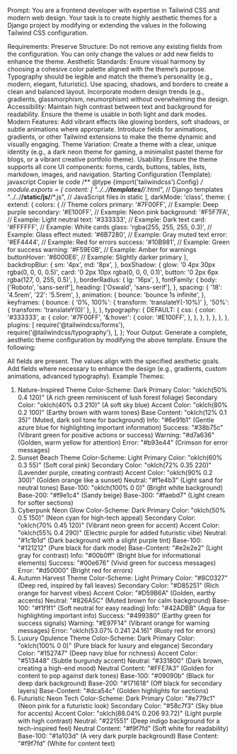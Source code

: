 Prompt:
You are a frontend developer with expertise in Tailwind CSS and modern web design. Your task is to create highly aesthetic themes for a Django project by modifying or extending the values in the following Tailwind CSS configuration.

Requirements:
Preserve Structure: Do not remove any existing fields from the configuration. You can only change the values or add new fields to enhance the theme.
Aesthetic Standards:
Ensure visual harmony by choosing a cohesive color palette aligned with the theme’s purpose.
Typography should be legible and match the theme’s personality (e.g., modern, elegant, futuristic).
Use spacing, shadows, and borders to create a clean and balanced layout.
Incorporate modern design trends (e.g., gradients, glassmorphism, neumorphism) without overwhelming the design.
Accessibility:
Maintain high contrast between text and background for readability.
Ensure the theme is usable in both light and dark modes.
Modern Features:
Add vibrant effects like glowing borders, soft shadows, or subtle animations where appropriate.
Introduce fields for animations, gradients, or other Tailwind extensions to make the theme dynamic and visually engaging.
Theme Variation:
Create a theme with a clear, unique identity (e.g., a dark neon theme for gaming, a minimalist pastel theme for blogs, or a vibrant creative portfolio theme).
Usability:
Ensure the theme supports all core UI components: forms, cards, buttons, tables, lists, markdown, images, and navigation.
Starting Configuration (Template):
javascript
Copier le code
/** @type {import('tailwindcss').Config} */
module.exports = {
  content: [
    "../../**/templates/**/*.html", // Django templates
    "../../**/static/js/**/*.js",  // JavaScript files in static
  ],
  darkMode: 'class',
  theme: {
    extend: {
      colors: {
        // Theme colors
        primary: '#7F00FF', // Example: Deep purple
        secondary: '#E100FF', // Example: Neon pink
        background: '#F5F7FA', // Example: Light neutral
        text: '#333333', // Example: Dark text
        card: '#FFFFFF', // Example: White cards
        glass: 'rgba(255, 255, 255, 0.3)', // Example: Glass effect
        muted: '#6B7280', // Example: Gray muted text
        error: '#EF4444', // Example: Red for errors
        success: '#10B981', // Example: Green for success
        warning: '#F59E0B', // Example: Amber for warnings
        buttonHover: '#6000E6', // Example: Slightly darker primary
      },
      backdropBlur: {
        sm: '4px',
        md: '8px',
      },
      boxShadow: {
        glow: '0 4px 30px rgba(0, 0, 0, 0.5)',
        card: '0 2px 10px rgba(0, 0, 0, 0.1)',
        button: '0 2px 6px rgba(127, 0, 255, 0.5)',
      },
      borderRadius: {
        lg: '16px',
      },
      fontFamily: {
        body: ['Roboto', 'sans-serif'],
        heading: ['Oswald', 'sans-serif'],
      },
      spacing: {
        '18': '4.5rem',
        '22': '5.5rem',
      },
      animation: {
        bounce: 'bounce 1s infinite',
      },
      keyframes: {
        bounce: {
          '0%, 100%': { transform: 'translateY(-10%)' },
          '50%': { transform: 'translateY(0)' },
        },
      },
      typography: {
        DEFAULT: {
          css: {
            color: '#333333',
            a: {
              color: '#7F00FF',
              '&:hover': {
                color: '#E100FF',
              },
            },
          },
        },
      },
    },
  },
  plugins: [
    require('@tailwindcss/forms'),
    require('@tailwindcss/typography'),
  ],
};
Your Output:
Generate a complete, aesthetic theme configuration by modifying the above template. Ensure the following:

All fields are present.
The values align with the specified aesthetic goals.
Add fields where necessary to enhance the design (e.g., gradients, custom animations, advanced typography).
Example Themes:
1. Nature-Inspired Theme
Color-Scheme: Dark
Primary Color: "oklch(50% 0.4 120)" (A rich green reminiscent of lush forest foliage)
Secondary Color: "oklch(40% 0.3 210)" (A soft sky blue)
Accent Color: "oklch(80% 0.2 100)" (Earthy brown with warm tones)
Base Content: "oklch(12% 0.1 35)" (Muted, dark soil tone for background)
Info: "#6e91b1" (Gentle azure blue for highlighting important information)
Success: "#38b75c" (Vibrant green for positive actions or success)
Warning: "#d7a636" (Golden, warm yellow for attention)
Error: "#b93e44" (Crimson for error messages)
2. Sunset Beach Theme
Color-Scheme: Light
Primary Color: "oklch(60% 0.3 55)" (Soft coral pink)
Secondary Color: "oklch(72% 0.35 220)" (Lavender purple, creating contrast)
Accent Color: "oklch(90% 0.2 300)" (Golden orange like a sunset)
Neutral: "#f1e4b3" (Light sand for neutral tones)
Base-100: "oklch(100% 0 0)" (Bright white background)
Base-200: "#f9e1c4" (Sandy beige)
Base-300: "#faebd7" (Light cream for softer sections)
3. Cyberpunk Neon Glow
Color-Scheme: Dark
Primary Color: "oklch(50% 0.5 150)" (Neon cyan for high-tech appeal)
Secondary Color: "oklch(70% 0.45 120)" (Vibrant neon green for accent)
Accent Color: "oklch(55% 0.4 290)" (Electric purple for added futuristic vibe)
Neutral: "#1c1b1d" (Dark background with a slight purple tint)
Base-100: "#121212" (Pure black for dark mode)
Base-Content: "#e2e2e2" (Light gray for contrast)
Info: "#00b0ff" (Bright blue for informational elements)
Success: "#00e676" (Vivid green for success messages)
Error: "#d50000" (Bright red for errors)
4. Autumn Harvest Theme
Color-Scheme: Light
Primary Color: "#8C0327" (Deep red, inspired by fall leaves)
Secondary Color: "#D85251" (Rich orange for harvest vibes)
Accent Color: "#D59B6A" (Golden, earthy accents)
Neutral: "#826A5C" (Muted brown for calm background)
Base-100: "#f1f1f1" (Soft neutral for easy reading)
Info: "#42ADBB" (Aqua for highlighting important info)
Success: "#499380" (Earthy green for success signals)
Warning: "#E97F14" (Vibrant orange for warning messages)
Error: "oklch(53.07% 0.241 24.16)" (Rusty red for errors)
5. Luxury Opulence Theme
Color-Scheme: Dark
Primary Color: "oklch(100% 0 0)" (Pure black for luxury and elegance)
Secondary Color: "#152747" (Deep navy blue for richness)
Accent Color: "#513448" (Subtle burgundy accent)
Neutral: "#331800" (Dark brown, creating a high-end mood)
Neutral Content: "#FFE7A3" (Golden for content to pop against dark tones)
Base-100: "#09090b" (Black for deep dark background)
Base-200: "#171618" (Off black for secondary layers)
Base-Content: "#dca54c" (Golden highlights for sections)
6. Futuristic Neon Tech
Color-Scheme: Dark
Primary Color: "#e779c1" (Neon pink for a futuristic look)
Secondary Color: "#58c7f3" (Sky blue for accents)
Accent Color: "oklch(88.04% 0.206 93.72)" (Light purple with high contrast)
Neutral: "#221551" (Deep indigo background for a tech-inspired feel)
Neutral Content: "#f9f7fd" (Soft white for readability)
Base-100: "#1a103d" (A very dark purple background)
Base Content: "#f9f7fd" (White for content text)